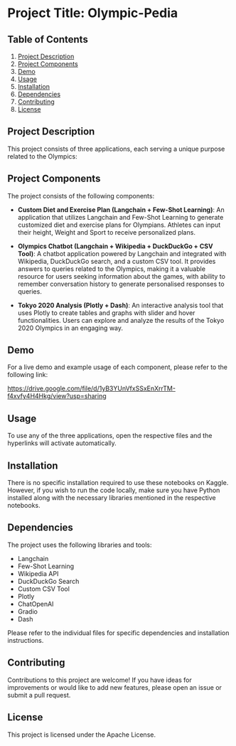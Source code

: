 # Project Title: Olympic-Pedia

## Table of Contents
1. [Project Description](#project-description)
2. [Project Components](#project-components)
3. [Demo](#demo)
4. [Usage](#usage)
5. [Installation](#installation)
6. [Dependencies](#dependencies)
7. [Contributing](#contributing)
8. [License](#license)

## Project Description <a name="project-description"></a>

This project consists of three applications, each serving a unique purpose related to the Olympics:

## Project Components <a name="project-components"></a>

The project consists of the following components:

- **Custom Diet and Exercise Plan (Langchain + Few-Shot Learning)**: An application that utilizes Langchain and Few-Shot Learning to generate customized diet and exercise plans for Olympians. Athletes can input their height, Weight and Sport to receive personalized plans.

- **Olympics Chatbot (Langchain + Wikipedia + DuckDuckGo + CSV Tool)**: A chatbot application powered by Langchain and integrated with Wikipedia, DuckDuckGo search, and a custom CSV tool. It provides answers to queries related to the Olympics, making it a valuable resource for users seeking information about the games, with ability to remember conversation history to generate personalised responses to queries.

- **Tokyo 2020 Analysis (Plotly + Dash)**: An interactive analysis tool that uses Plotly to create tables and graphs with slider and hover functionalities. Users can explore and analyze the results of the Tokyo 2020 Olympics in an engaging way.

## Demo <a name="demo"></a>

For a live demo and example usage of each component, please refer to the following link:

https://drive.google.com/file/d/1yB3YUnVfxSSxEnXrrTM-f4xvfy4H4Hkg/view?usp=sharing



## Usage <a name="usage"></a>

To use any of the three applications, open the respective files and the hyperlinks will activate automatically.

## Installation <a name="installation"></a>

There is no specific installation required to use these notebooks on Kaggle. However, if you wish to run the code locally, make sure you have Python installed along with the necessary libraries mentioned in the respective notebooks.

## Dependencies <a name="dependencies"></a>

The project uses the following libraries and tools:

- Langchain
- Few-Shot Learning
- Wikipedia API
- DuckDuckGo Search
- Custom CSV Tool
- Plotly
- ChatOpenAI
- Gradio
- Dash

Please refer to the individual files for specific dependencies and installation instructions.

## Contributing <a name="contributing"></a>

Contributions to this project are welcome! If you have ideas for improvements or would like to add new features, please open an issue or submit a pull request.

## License <a name="license"></a>

This project is licensed under the Apache License.
